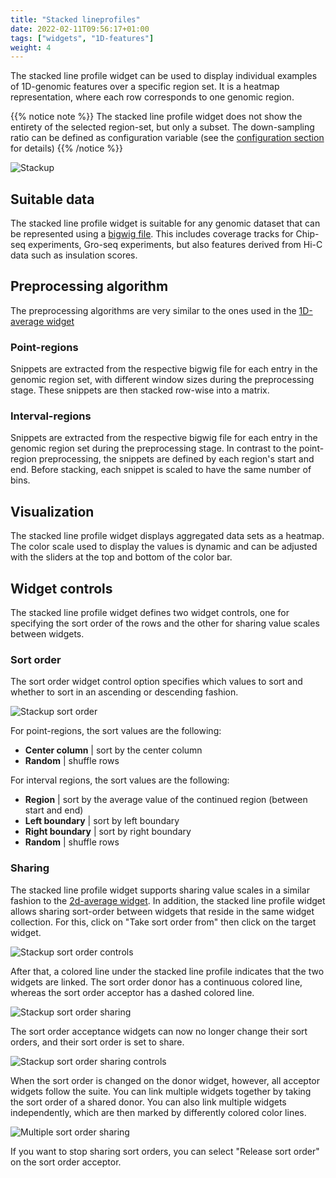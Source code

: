 ```yaml
---
title: "Stacked lineprofiles"
date: 2022-02-11T09:56:17+01:00
tags: ["widgets", "1D-features"]
weight: 4
---
```


The stacked line profile widget can be used to display individual examples of 1D-genomic features over a specific region set. It is a heatmap representation, where each row corresponds to one genomic region.

{{% notice note %}}
The stacked line profile widget does not show the entirety of the selected region-set, but only a subset. The down-sampling ratio can be defined as configuration variable (see the [configuration section](/docs/installation/configuration) for details)
{{% /notice %}}

![Stackup](/docs/stackup.png)

## Suitable data

The stacked line profile widget is suitable for any genomic dataset that can be represented using a [bigwig file](https://genome.ucsc.edu/goldenpath/help/bigWig.html). This includes coverage tracks for Chip-seq experiments, Gro-seq experiments, but also features derived from Hi-C data such as insulation scores.

## Preprocessing algorithm

The preprocessing algorithms are very similar to the ones used in the [1D-average widget](/docs/widgets/widgets/lineprofile/)

### Point-regions


Snippets are extracted from the respective bigwig file for each entry in the genomic region set, with different window sizes during the preprocessing stage. These snippets are then stacked row-wise into a matrix.

### Interval-regions

Snippets are extracted from the respective bigwig file for each entry in the genomic region set during the preprocessing stage. In contrast to the point-region preprocessing, the snippets are defined by each region's start and end. Before stacking, each snippet is scaled to have the same number of bins.

## Visualization

The stacked line profile widget displays aggregated data sets as a heatmap. The color scale used to display the values is dynamic and can be adjusted with the sliders at the top and bottom of the color bar.

## Widget controls

The stacked line profile widget defines two widget controls, one for specifying the sort order of the rows and the other for sharing value scales between widgets.

### Sort order

The sort order widget control option specifies which values to sort and whether to sort in an ascending or descending fashion.

![Stackup sort order](/docs/stackup_sort_order.png)

For point-regions, the sort values are the following:

- __Center column__ | sort by the center column
- __Random__ | shuffle rows

For interval regions, the sort values are the following:

- __Region__ | sort by the average value of the continued region (between start and end)
- __Left boundary__ | sort by left boundary
- __Right boundary__ | sort by right boundary
- __Random__ | shuffle rows

### Sharing

The stacked line profile widget supports sharing value scales in a similar fashion to the [2d-average widget](/docs/widgets/2d_average/#share-value-scale). In addition, the stacked line profile widget allows sharing sort-order between widgets that reside in the same widget collection. For this, click on "Take sort order from" then click on the target widget.

![Stackup sort order controls](/docs/stackup_sort_order_sharing_controls.png)

After that, a colored line under the stacked line profile indicates that the two widgets are linked. The sort order donor has a continuous colored line, whereas the sort order acceptor has a dashed colored line.

![Stackup sort order sharing](/docs/stackup_sort_order_sharing.png)

The sort order acceptance widgets can now no longer change their sort orders, and their sort order is set to share.

![Stackup sort order sharing controls](/docs/stackup_sort_order_shared_controls.png)

When the sort order is changed on the donor widget, however, all acceptor widgets follow the suite. You can link multiple widgets together by taking the sort order of a shared donor. You can also link multiple widgets independently, which are then marked by differently colored color lines.

![Multiple sort order sharing](/docs/Multiple_sort_order_sharing.png)


If you want to stop sharing sort orders, you can select "Release sort order" on the sort order acceptor.